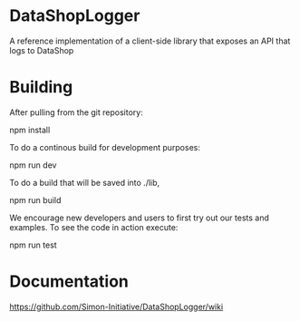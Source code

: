 # DataShopLogger
A reference implementation of a client-side library that exposes an API that logs to DataShop

# Building

After pulling from the git repository:

  npm install

To do a continous build for development purposes:

  npm run dev

To do a build that will be saved into ./lib,

  npm run build

We encourage new developers and users to first try out our tests and
examples. To see the code in action execute:

  npm run test

# Documentation

https://github.com/Simon-Initiative/DataShopLogger/wiki

